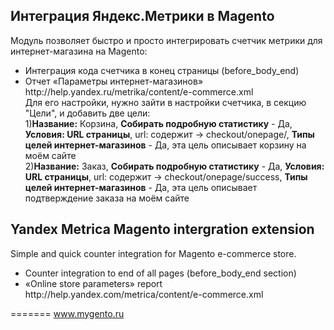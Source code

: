 <h2>Интеграция Яндекс.Метрики в Magento</h2>
<p>Модуль позволяет быстро и просто интегрировать счетчик метрики для интернет-магазина на Magento:</p>
<ul>
<li>Интеграция кода счетчика в конец страницы (before_body_end)</li>
<li>Отчет «Параметры интернет-магазинов» http://help.yandex.ru/metrika/content/e-commerce.xml<br/>
Для его настройки, нужно зайти в настройки счетчика, в секцию "Цели", и добавить две цели:<br/>
1)<b>Название:</b> Корзина, <b>Собирать подробную статистику</b> - Да, <b>Условия: URL страницы</b>, url: содержит -> checkout/onepage/, <b>Типы целей интернет-магазинов</b> - Да, эта цель описывает корзину на моём сайте<br/>
2)<b>Название:</b> Заказ, <b>Собирать подробную статистику</b> - Да, <b>Условия: URL страницы</b>, url: содержит -> checkout/onepage/success, <b>Типы целей интернет-магазинов</b> - Да, эта цель описывает подтверждение заказа на моём сайте<br/>
</li>
</ul>

<h2>Yandex Metrica Magento intergration extension</h2>
<p>Simple and quick counter integration for Magento e-commerce store.</p>
<ul>
<li>Counter integration to end of all pages (before_body_end section)</li>
<li>«Online store parameters» report http://help.yandex.com/metrica/content/e-commerce.xml</li>
</ul>

=======
www.mygento.ru
